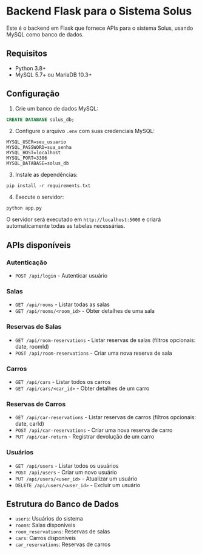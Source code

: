 
# Backend Flask para o Sistema Solus

Este é o backend em Flask que fornece APIs para o sistema Solus, usando MySQL como banco de dados.

## Requisitos

- Python 3.8+
- MySQL 5.7+ ou MariaDB 10.3+

## Configuração

1. Crie um banco de dados MySQL:
```sql
CREATE DATABASE solus_db;
```

2. Configure o arquivo `.env` com suas credenciais MySQL:
```
MYSQL_USER=seu_usuario
MYSQL_PASSWORD=sua_senha
MYSQL_HOST=localhost
MYSQL_PORT=3306
MYSQL_DATABASE=solus_db
```

3. Instale as dependências:
```
pip install -r requirements.txt
```

4. Execute o servidor:
```
python app.py
```

O servidor será executado em `http://localhost:5000` e criará automaticamente todas as tabelas necessárias.

## APIs disponíveis

### Autenticação
- `POST /api/login` - Autenticar usuário

### Salas
- `GET /api/rooms` - Listar todas as salas
- `GET /api/rooms/<room_id>` - Obter detalhes de uma sala

### Reservas de Salas
- `GET /api/room-reservations` - Listar reservas de salas (filtros opcionais: date, roomId)
- `POST /api/room-reservations` - Criar uma nova reserva de sala

### Carros
- `GET /api/cars` - Listar todos os carros
- `GET /api/cars/<car_id>` - Obter detalhes de um carro

### Reservas de Carros
- `GET /api/car-reservations` - Listar reservas de carros (filtros opcionais: date, carId)
- `POST /api/car-reservations` - Criar uma nova reserva de carro
- `PUT /api/car-return` - Registrar devolução de um carro

### Usuários
- `GET /api/users` - Listar todos os usuários
- `POST /api/users` - Criar um novo usuário
- `PUT /api/users/<user_id>` - Atualizar um usuário
- `DELETE /api/users/<user_id>` - Excluir um usuário

## Estrutura do Banco de Dados

- `users`: Usuários do sistema
- `rooms`: Salas disponíveis
- `room_reservations`: Reservas de salas
- `cars`: Carros disponíveis
- `car_reservations`: Reservas de carros

